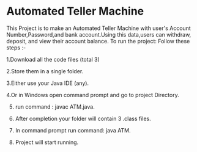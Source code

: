 # Automated Teller Machine
This Project is to make an Automated Teller Machine with user's Account Number,Password,and bank account.Using this data,users can withdraw, deposit, and view their account balance.
To run the project: Follow these steps :-

1.Download all the code files (total 3)

2.Store them in a single folder.

3.Either use your Java IDE (any).

4.Or in Windows open command prompt and go to project Directory.

5. run command : javac ATM.java.

6. After completion your folder will contain 3 .class files.

7. In command prompt run command: java ATM.

8. Project will start running.
